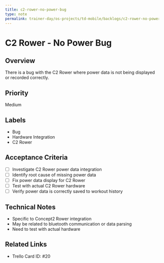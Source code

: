 ```yaml
---
title: c2-rower-no-power-bug
type: note
permalink: trainer-day/os-projects/td-mobile/backlogs/c2-rower-no-power-bug
---
```


# C2 Rower - No Power Bug

## Overview
There is a bug with the C2 Rower where power data is not being displayed or recorded correctly.

## Priority
Medium

## Labels
- Bug
- Hardware Integration
- C2 Rower

## Acceptance Criteria
- [ ] Investigate C2 Rower power data integration
- [ ] Identify root cause of missing power data
- [ ] Fix power data display for C2 Rower
- [ ] Test with actual C2 Rower hardware
- [ ] Verify power data is correctly saved to workout history

## Technical Notes
- Specific to Concept2 Rower integration
- May be related to bluetooth communication or data parsing
- Need to test with actual hardware

## Related Links
- Trello Card ID: #20